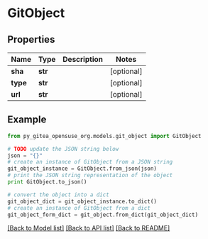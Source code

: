 # GitObject


## Properties

Name | Type | Description | Notes
------------ | ------------- | ------------- | -------------
**sha** | **str** |  | [optional] 
**type** | **str** |  | [optional] 
**url** | **str** |  | [optional] 

## Example

```python
from py_gitea_opensuse_org.models.git_object import GitObject

# TODO update the JSON string below
json = "{}"
# create an instance of GitObject from a JSON string
git_object_instance = GitObject.from_json(json)
# print the JSON string representation of the object
print GitObject.to_json()

# convert the object into a dict
git_object_dict = git_object_instance.to_dict()
# create an instance of GitObject from a dict
git_object_form_dict = git_object.from_dict(git_object_dict)
```
[[Back to Model list]](../README.md#documentation-for-models) [[Back to API list]](../README.md#documentation-for-api-endpoints) [[Back to README]](../README.md)


